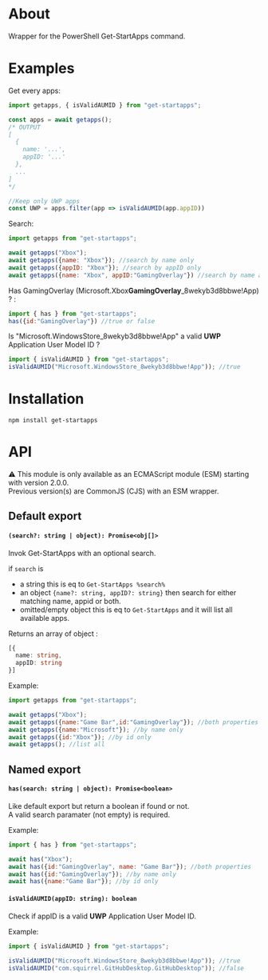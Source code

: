 About
=====

Wrapper for the PowerShell Get-StartApps command.

Examples
========

Get every apps:

```js
import getapps, { isValidAUMID } from "get-startapps";

const apps = await getapps();
/* OUTPUT
[ 
  { 
    name: '...',
    appID: '...' 
  },
  ... 
] 
*/

//Keep only UWP apps
const UWP = apps.filter(app => isValidAUMID(app.appID))
```

Search:

```js
import getapps from "get-startapps";

await getapps("Xbox");
await getapps({name: "Xbox"}); //search by name only
await getapps({appID: "Xbox"}); //search by appID only
await getapps({name: "Xbox", appID:"GamingOverlay"}) //search by name and appID
```

Has GamingOverlay (Microsoft.Xbox**GamingOverlay**_8wekyb3d8bbwe!App) ? :

```js
import { has } from "get-startapps";
has({id:"GamingOverlay"}) //true or false
```

Is "Microsoft.WindowsStore_8wekyb3d8bbwe!App" a valid **UWP** Application User Model ID ?

```js
import { isValidAUMID } from "get-startapps";
isValidAUMID("Microsoft.WindowsStore_8wekyb3d8bbwe!App")); //true 
```

Installation
============

```
npm install get-startapps
```

API
===

⚠️ This module is only available as an ECMAScript module (ESM) starting with version 2.0.0.<br />
Previous version(s) are CommonJS (CJS) with an ESM wrapper.

## Default export

#### `(search?: string | object): Promise<obj[]>`

Invok Get-StartApps with an optional search.

if `search` is 
- a string this is eq to `Get-StartApps %search%`
- an object `{name?: string, appID?: string}` then search for either matching name, appid or both.
- omitted/empty object this is eq to `Get-StartApps` and it will list all available apps.

Returns an array of object :

```ts
[{ 
  name: string,
  appID: string 
}]
```

Example:

```js
import getapps from "get-startapps";

await getapps("Xbox");
await getapps({name:"Game Bar",id:"GamingOverlay"}); //both properties
await getapps({name:"Microsoft"}); //by name only
await getapps({id:"Xbox"}); //by id only
await getapps(); //list all
```

## Named export

#### `has(search: string | object): Promise<boolean>`

Like default export but return a boolean if found or not.<br/>
A valid search paramater (not empty) is required.

Example:

```js
import { has } from "get-startapps";

await has("Xbox");
await has({id:"GamingOverlay", name: "Game Bar"}); //both properties
await has({id:"GamingOverlay"}); //by name only
await has({name:"Game Bar"}); //by id only
```

#### `isValidAUMID(appID: string): boolean`
  
Check if appID is a valid **UWP** Application User Model ID.
   
Example:

```js
import { isValidAUMID } from "get-startapps";
  
isValidAUMID("Microsoft.WindowsStore_8wekyb3d8bbwe!App")); //true
isValidAUMID("com.squirrel.GitHubDesktop.GitHubDesktop")); //false
```